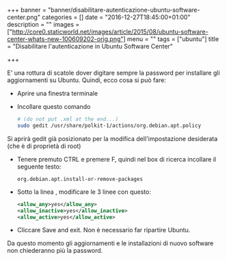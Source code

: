 +++
banner = "banner/disabilitare-autenticazione-ubuntu-software-center.png"
categories = []
date = "2016-12-27T18:45:00+01:00"
description = ""
images = ["http://core0.staticworld.net/images/article/2015/08/ubuntu-software-center-whats-new-100609202-orig.png"]
menu = ""
tags = ["ubuntu"]
title = "Disabilitare l'autenticazione in Ubuntu Software Center"

+++

E' una rottura di scatole dover digitare sempre la password per installare gli aggiornamenti su Ubuntu.
Quindi, ecco cosa si può fare:

* Aprire una finestra terminale

* Incollare questo comando

  ```bash
  # (do not put .xml at the end...)
  sudo gedit /usr/share/polkit-1/actions/org.debian.apt.policy
  ```

Si aprirà gedit già posizionato per la modifica dell'impostazione desiderata (che è di proprietà di root)

* Tenere premuto CTRL e premere F, quindi nel box di ricerca incollare il seguente testo:

  ```
  org.debian.apt.install-or-remove-packages
  ```

* Sotto la linea <defaults>, modificare le 3 linee con questo:

  ```xml
  <allow_any>yes</allow_any>
  <allow_inactive>yes</allow_inactive>
  <allow_active>yes</allow_active>
  ```

* Cliccare Save and exit. Non è necessario far ripartire Ubuntu.

Da questo momento gli aggiornamenti e le installazioni di nuovo software non chiederanno più la password.
